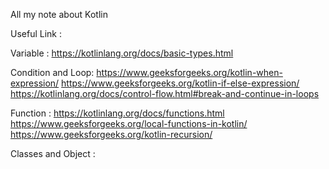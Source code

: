 All my note about Kotlin

Useful Link :

Variable :
https://kotlinlang.org/docs/basic-types.html

Condition and Loop: 
https://www.geeksforgeeks.org/kotlin-when-expression/
https://www.geeksforgeeks.org/kotlin-if-else-expression/
https://kotlinlang.org/docs/control-flow.html#break-and-continue-in-loops

Function :
https://kotlinlang.org/docs/functions.html
https://www.geeksforgeeks.org/local-functions-in-kotlin/
https://www.geeksforgeeks.org/kotlin-recursion/

Classes and Object :
